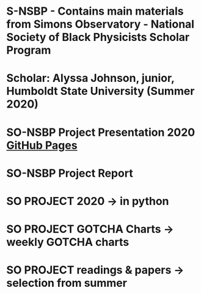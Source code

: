 # S-NSBP - Contains main materials from Simons Observatory - National Society of Black Physicists Scholar Program
# Scholar: Alyssa Johnson, junior, Humboldt State University (Summer 2020)

# SO-NSBP Project Presentation 2020 [GitHub Pages](https://github.com/amj128/S-NSBP/blob/master/SO-NSBP%20Project%20Presentation%202020%20.pdf)
# SO-NSBP Project Report
# SO PROJECT 2020 -> in python
# SO PROJECT GOTCHA Charts -> weekly GOTCHA charts
# SO PROJECT readings & papers -> selection from summer
